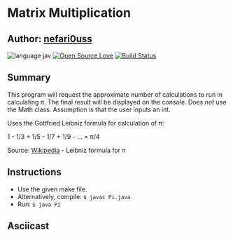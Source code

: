 # Matrix Multiplication 

## Author: [nefari0uss](https://www.github.com/nefari0uss)

![language jav](https://img.shields.io/badge/language-Java-blue.svg "Language Java")
[![Open Source Love](https://badges.frapsoft.com/os/mit/mit.svg?v=102)](https://github.com/ellerbrock/open-source-badge/)
[![Build Status](https://travis-ci.org/Nefari0uss/matrix-multiplication.svg?branch=master)](https://travis-ci.org/Nefari0uss/matrix-multiplication) 

## Summary
 This program will request the approximate number of calculations to run in calculating π.
 The final result will be displayed on the console. Does *not* use the Math class. Assumption
 is that the user inputs an int. 
 

 Uses the Gottfried Leibniz formula for calculation of π:

 1 -  1/3  + 1/5 - 1/7 + 1/9 - ... = π/4
  
 Source: [Wikipedia](https://en.wikipedia.org/wiki/Leibniz_formula_for_π) - Leibniz formula for π


## Instructions
* Use the given make file.
* Alternatively, compile: `$ javac Pi.java`
* Run: `$ java Pi` 


## Asciicast

